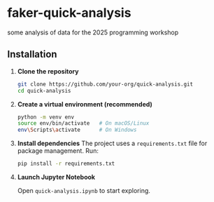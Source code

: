 # faker-quick-analysis 
some analysis of data for the 2025 programming workshop

## Installation

1. **Clone the repository**  
   ```bash
   git clone https://github.com/your-org/quick-analysis.git
   cd quick-analysis
    ```

2. **Create a virtual environment (recommended)**

   ```bash
   python -m venv env
   source env/bin/activate   # On macOS/Linux
   env\Scripts\activate      # On Windows
   ```

3. **Install dependencies**
   The project uses a `requirements.txt` file for package management. Run:

   ```bash
   pip install -r requirements.txt
   ```

4. **Launch Jupyter Notebook**

   Open `quick-analysis.ipynb` to start exploring.
